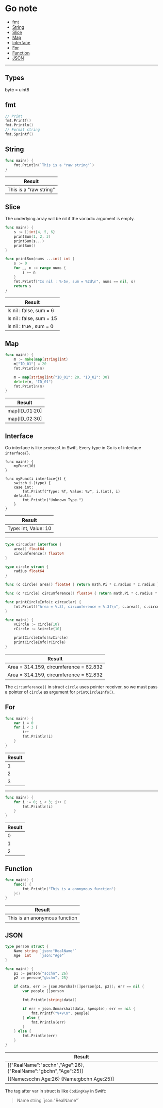# Go note

- [fmt](#fmt)
- [String](#string)
- [Slice](#slice)
- [Map](#map)
- [Interface](#interface)
- [For](#for)
- [Function](#function)
- [JSON](#json)

---

## Types

byte = uint8

## fmt

```go
// Print
fmt.Printf()
fmt.Println()
// Format string
fmt.Sprintf()
```

## String

```go
func main() {
	fmt.Println(`This is a "raw string"`)
}
```

|Result                |
|----------------------|
|This is a "raw string"|

## Slice

The underlying array will be nil if the variadic argument is empty.

```go
func main() {
	s := []int{4, 5, 6}
	printSum(1, 2, 3)
	printSum(s...)
	printSum()
}

func printSum(nums ...int) int {
	s := 0
	for _, n := range nums {
		s += n
	}
	fmt.Printf("Is nil : %-5v, sum = %2d\n", nums == nil, s)
	return s
}
```

|Result|
|------|
|Is nil : false, sum =  6|
|Is nil : false, sum = 15|
|Is nil : true , sum =  0|

## Map

```go
func main() {
	m := make(map[string]int)
	m["ID_01"] = 20
	fmt.Println(m)

	m = map[string]int{"ID_01": 20, "ID_02": 30}
	delete(m, "ID_01")
	fmt.Println(m)
}
```

|Result       |
|-------------|
|map[ID_01:20]|
|map[ID_02:30]|

## Interface 

Go interface is like `protocol` in Swift.
Every type in Go is of interface `interface{}`.

```golang
func main() { 
	myFunc(10) 
}

func myFunc(i interface{}) {
	switch i.(type) {
	case int:
		fmt.Printf("Type: %T, Value: %v", i.(int), i)
	default:
		fmt.Println("Unknown Type.")
	}
}
```

|Result              |
|--------------------|
|Type: int, Value: 10|

---

```go
type circuclar interface {
	area() float64
	circumference() float64
}

type circle struct {
	radius float64
}

func (c circle) area() float64 { return math.Pi * c.radius * c.radius }

func (c *circle) circumference() float64 { return math.Pi * c.radius * 2 }

func printCircleInfo(c circuclar) {
	fmt.Printf("Area = %.3f, circumference = %.3f\n", c.area(), c.circumference())
}

func main() {
	vCircle := circle{10}
	rCircle := &circle{10}

	printCircleInfo(&vCircle)
	printCircleInfo(rCircle)
}
```

|Result           |
|-----------------|
|Area = 314.159, circumference = 62.832|
|Area = 314.159, circumference = 62.832|

The `circumference()` in struct `circle` uses pointer receiver,
so we must pass a pointer of `circle` as argument for `printCircleInfo()`.

## For

```go
func main() {
	var i = 0
	for i < 3 {
		i++
		fmt.Println(i)
	}
}
```

|Result              |
|--------------------|
|1|
|2|
|3|

---

```go
func main() {
	for i := 0; i < 3; i++ {
		fmt.Println(i)
	}
}
```

|Result              |
|--------------------|
|0|
|1|
|2|

## Function

```go
func main() {
	func() {
		fmt.Println("This is a anonymous function")
	}()
}
```

|Result|
|----------------------------|
|This is an anonymous function|

## JSON

```go
type person struct {
	Name string `json:"RealName"`
	Age  int    `json:"Age"`
}

func main() {
	p1 := person{"scchn", 26}
	p2 := person{"gbchn", 25}

	if data, err := json.Marshal([]person{p1, p2}); err == nil {
		var people []person

		fmt.Println(string(data))

		if err = json.Unmarshal(data, &people); err == nil {
			fmt.Printf("%+v\n", people)
		} else {
			fmt.Println(err)
		}
	} else {
		fmt.Println(err)
	}
}
```

|Result|
|------|
|[{"RealName":"scchn","Age":26},{"RealName":"gbchn","Age":25}]|
|[{Name:scchn Age:26} {Name:gbchn Age:25}]|

The tag after var in struct is like `CodingKey` in Swift:
> Name string \`json:"RealName"\`

